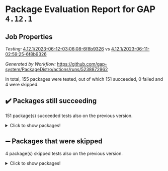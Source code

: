 # Package Evaluation Report for GAP `4.12.1`

## Job Properties

*Testing:* [4.12.1/2023-06-12-03:06:08-6f8b9326](https://github.com/gap-system/PackageDistro/blob/data/reports/4.12.1/2023-06-12-03:06:08-6f8b9326) vs [4.12.1/2023-06-11-02:59:25-6f8b9326](https://github.com/gap-system/PackageDistro/blob/data/reports/4.12.1/2023-06-11-02:59:25-6f8b9326)

*Generated by Workflow:* https://github.com/gap-system/PackageDistro/actions/runs/5238872962

In total, 155 packages were tested, out of which 151 succeeded, 0 failed and 4 were skipped.

## :heavy_check_mark: Packages still succeeding

151 package(s) succeeded tests also on the previous version.
<details><summary>Click to show packages!</summary>

- 4ti2interface 2023.02-04 [(success)](https://github.com/gap-system/PackageDistro/actions/runs/5238872962/jobs/9458344026)
- ace 5.6.2 [(success)](https://github.com/gap-system/PackageDistro/actions/runs/5238872962/jobs/9458344103)
- aclib 1.3.2 [(success)](https://github.com/gap-system/PackageDistro/actions/runs/5238872962/jobs/9458344158)
- agt 0.3.1 [(success)](https://github.com/gap-system/PackageDistro/actions/runs/5238872962/jobs/9458344208)
- alnuth 3.2.1 [(success)](https://github.com/gap-system/PackageDistro/actions/runs/5238872962/jobs/9458344253)
- anupq 3.3.0 [(success)](https://github.com/gap-system/PackageDistro/actions/runs/5238872962/jobs/9458344314)
- atlasrep 2.1.6 [(success)](https://github.com/gap-system/PackageDistro/actions/runs/5238872962/jobs/9458344370)
- autodoc 2022.10.20 [(success)](https://github.com/gap-system/PackageDistro/actions/runs/5238872962/jobs/9458344428)
- automata 1.15 [(success)](https://github.com/gap-system/PackageDistro/actions/runs/5238872962/jobs/9458344491)
- automgrp 1.3.2 [(success)](https://github.com/gap-system/PackageDistro/actions/runs/5238872962/jobs/9458344669)
- autpgrp 1.11 [(success)](https://github.com/gap-system/PackageDistro/actions/runs/5238872962/jobs/9458344731)
- cap 2023.05-12 [(success)](https://github.com/gap-system/PackageDistro/actions/runs/5238872962/jobs/9458344786)
- caratinterface 2.3.5 [(success)](https://github.com/gap-system/PackageDistro/actions/runs/5238872962/jobs/9458344858)
- cddinterface 2022.11.01 [(success)](https://github.com/gap-system/PackageDistro/actions/runs/5238872962/jobs/9458344930)
- circle 1.6.6 [(success)](https://github.com/gap-system/PackageDistro/actions/runs/5238872962/jobs/9458344991)
- classicpres 1.22 [(success)](https://github.com/gap-system/PackageDistro/actions/runs/5238872962/jobs/9458345044)
- cohomolo 1.6.11 [(success)](https://github.com/gap-system/PackageDistro/actions/runs/5238872962/jobs/9458345096)
- congruence 1.2.5 [(success)](https://github.com/gap-system/PackageDistro/actions/runs/5238872962/jobs/9458345151)
- corelg 1.56 [(success)](https://github.com/gap-system/PackageDistro/actions/runs/5238872962/jobs/9458345210)
- crime 1.6 [(success)](https://github.com/gap-system/PackageDistro/actions/runs/5238872962/jobs/9458345262)
- crisp 1.4.6 [(success)](https://github.com/gap-system/PackageDistro/actions/runs/5238872962/jobs/9458345322)
- crypting 0.10.4 [(success)](https://github.com/gap-system/PackageDistro/actions/runs/5238872962/jobs/9458345380)
- cryst 4.1.26 [(success)](https://github.com/gap-system/PackageDistro/actions/runs/5238872962/jobs/9458345418)
- crystcat 1.1.10 [(success)](https://github.com/gap-system/PackageDistro/actions/runs/5238872962/jobs/9458345466)
- ctbllib 1.3.6 [(success)](https://github.com/gap-system/PackageDistro/actions/runs/5238872962/jobs/9458345515)
- cubefree 1.19 [(success)](https://github.com/gap-system/PackageDistro/actions/runs/5238872962/jobs/9458345571)
- curlinterface 2.3.2 [(success)](https://github.com/gap-system/PackageDistro/actions/runs/5238872962/jobs/9458345620)
- cvec 2.8.1 [(success)](https://github.com/gap-system/PackageDistro/actions/runs/5238872962/jobs/9458345670)
- datastructures 0.3.0 [(success)](https://github.com/gap-system/PackageDistro/actions/runs/5238872962/jobs/9458345710)
- deepthought 1.0.6 [(success)](https://github.com/gap-system/PackageDistro/actions/runs/5238872962/jobs/9458345764)
- design 1.8 [(success)](https://github.com/gap-system/PackageDistro/actions/runs/5238872962/jobs/9458345803)
- difsets 2.3.1 [(success)](https://github.com/gap-system/PackageDistro/actions/runs/5238872962/jobs/9458345842)
- digraphs 1.6.2 [(success)](https://github.com/gap-system/PackageDistro/actions/runs/5238872962/jobs/9458345899)
- edim 1.3.7 [(success)](https://github.com/gap-system/PackageDistro/actions/runs/5238872962/jobs/9458345950)
- example 4.3.4 [(success)](https://github.com/gap-system/PackageDistro/actions/runs/5238872962/jobs/9458346011)
- examplesforhomalg 2023.02-04 [(success)](https://github.com/gap-system/PackageDistro/actions/runs/5238872962/jobs/9458346060)
- factint 1.6.3 [(success)](https://github.com/gap-system/PackageDistro/actions/runs/5238872962/jobs/9458346120)
- ferret 1.0.9 [(success)](https://github.com/gap-system/PackageDistro/actions/runs/5238872962/jobs/9458346175)
- fga 1.5.0 [(success)](https://github.com/gap-system/PackageDistro/actions/runs/5238872962/jobs/9458346250)
- fining 1.5.5 [(success)](https://github.com/gap-system/PackageDistro/actions/runs/5238872962/jobs/9458346301)
- float 1.0.3 [(success)](https://github.com/gap-system/PackageDistro/actions/runs/5238872962/jobs/9458346353)
- format 1.4.3 [(success)](https://github.com/gap-system/PackageDistro/actions/runs/5238872962/jobs/9458346409)
- forms 1.2.9 [(success)](https://github.com/gap-system/PackageDistro/actions/runs/5238872962/jobs/9458346465)
- fplsa 1.2.6 [(success)](https://github.com/gap-system/PackageDistro/actions/runs/5238872962/jobs/9458346536)
- fr 2.4.12 [(success)](https://github.com/gap-system/PackageDistro/actions/runs/5238872962/jobs/9458346588)
- francy 2.0.3 [(success)](https://github.com/gap-system/PackageDistro/actions/runs/5238872962/jobs/9458346639)
- fwtree 1.3 [(success)](https://github.com/gap-system/PackageDistro/actions/runs/5238872962/jobs/9458346686)
- gapdoc 1.6.6 [(success)](https://github.com/gap-system/PackageDistro/actions/runs/5238872962/jobs/9458346738)
- gauss 2023.02-04 [(success)](https://github.com/gap-system/PackageDistro/actions/runs/5238872962/jobs/9458346803)
- gaussforhomalg 2023.02-04 [(success)](https://github.com/gap-system/PackageDistro/actions/runs/5238872962/jobs/9458346851)
- gbnp 1.0.5 [(success)](https://github.com/gap-system/PackageDistro/actions/runs/5238872962/jobs/9458346899)
- generalizedmorphismsforcap 2023.03-01 [(success)](https://github.com/gap-system/PackageDistro/actions/runs/5238872962/jobs/9458346952)
- genss 1.6.8 [(success)](https://github.com/gap-system/PackageDistro/actions/runs/5238872962/jobs/9458346997)
- gradedmodules 2023.02-04 [(success)](https://github.com/gap-system/PackageDistro/actions/runs/5238872962/jobs/9458347043)
- gradedringforhomalg 2023.02-04 [(success)](https://github.com/gap-system/PackageDistro/actions/runs/5238872962/jobs/9458347096)
- grape 4.9.0 [(success)](https://github.com/gap-system/PackageDistro/actions/runs/5238872962/jobs/9458347151)
- groupoids 1.73 [(success)](https://github.com/gap-system/PackageDistro/actions/runs/5238872962/jobs/9458347234)
- grpconst 2.6.4 [(success)](https://github.com/gap-system/PackageDistro/actions/runs/5238872962/jobs/9458347288)
- guarana 0.96.3 [(success)](https://github.com/gap-system/PackageDistro/actions/runs/5238872962/jobs/9458347359)
- guava 3.18 [(success)](https://github.com/gap-system/PackageDistro/actions/runs/5238872962/jobs/9458347405)
- hap 1.56 [(success)](https://github.com/gap-system/PackageDistro/actions/runs/5238872962/jobs/9458347472)
- hapcryst 0.1.15 [(success)](https://github.com/gap-system/PackageDistro/actions/runs/5238872962/jobs/9458347535)
- hecke 1.5.3 [(success)](https://github.com/gap-system/PackageDistro/actions/runs/5238872962/jobs/9458347599)
- help 3.5 [(success)](https://github.com/gap-system/PackageDistro/actions/runs/5238872962/jobs/9458347661)
- homalg 2023.02-05 [(success)](https://github.com/gap-system/PackageDistro/actions/runs/5238872962/jobs/9458347726)
- homalgtocas 2023.02-04 [(success)](https://github.com/gap-system/PackageDistro/actions/runs/5238872962/jobs/9458347788)
- idrel 2.45 [(success)](https://github.com/gap-system/PackageDistro/actions/runs/5238872962/jobs/9458347849)
- images 1.3.1 [(success)](https://github.com/gap-system/PackageDistro/actions/runs/5238872962/jobs/9458347915)
- intpic 0.3.0 [(success)](https://github.com/gap-system/PackageDistro/actions/runs/5238872962/jobs/9458347977)
- io 4.8.1 [(success)](https://github.com/gap-system/PackageDistro/actions/runs/5238872962/jobs/9458348042)
- io_forhomalg 2023.02-04 [(success)](https://github.com/gap-system/PackageDistro/actions/runs/5238872962/jobs/9458348114)
- irredsol 1.4.4 [(success)](https://github.com/gap-system/PackageDistro/actions/runs/5238872962/jobs/9458348187)
- json 2.1.1 [(success)](https://github.com/gap-system/PackageDistro/actions/runs/5238872962/jobs/9458348249)
- jupyterkernel 1.5.0 [(success)](https://github.com/gap-system/PackageDistro/actions/runs/5238872962/jobs/9458348315)
- jupyterviz 1.5.6 [(success)](https://github.com/gap-system/PackageDistro/actions/runs/5238872962/jobs/9458348386)
- kan 1.35 [(success)](https://github.com/gap-system/PackageDistro/actions/runs/5238872962/jobs/9458348452)
- kbmag 1.5.11 [(success)](https://github.com/gap-system/PackageDistro/actions/runs/5238872962/jobs/9458348528)
- laguna 3.9.6 [(success)](https://github.com/gap-system/PackageDistro/actions/runs/5238872962/jobs/9458348589)
- liealgdb 2.2.1 [(success)](https://github.com/gap-system/PackageDistro/actions/runs/5238872962/jobs/9458348654)
- liepring 2.8 [(success)](https://github.com/gap-system/PackageDistro/actions/runs/5238872962/jobs/9458348726)
- liering 2.4.2 [(success)](https://github.com/gap-system/PackageDistro/actions/runs/5238872962/jobs/9458348805)
- linearalgebraforcap 2023.06-01 [(success)](https://github.com/gap-system/PackageDistro/actions/runs/5238872962/jobs/9458348883)
- localizeringforhomalg 2023.02-04 [(success)](https://github.com/gap-system/PackageDistro/actions/runs/5238872962/jobs/9458348957)
- loops 3.4.3 [(success)](https://github.com/gap-system/PackageDistro/actions/runs/5238872962/jobs/9458349023)
- lpres 1.0.3 [(success)](https://github.com/gap-system/PackageDistro/actions/runs/5238872962/jobs/9458349092)
- majoranaalgebras 1.5.1 [(success)](https://github.com/gap-system/PackageDistro/actions/runs/5238872962/jobs/9458349174)
- mapclass 1.4.6 [(success)](https://github.com/gap-system/PackageDistro/actions/runs/5238872962/jobs/9458349237)
- matgrp 0.70 [(success)](https://github.com/gap-system/PackageDistro/actions/runs/5238872962/jobs/9458349302)
- matricesforhomalg 2023.02-04 [(success)](https://github.com/gap-system/PackageDistro/actions/runs/5238872962/jobs/9458349381)
- modisom 2.5.4 [(success)](https://github.com/gap-system/PackageDistro/actions/runs/5238872962/jobs/9458349458)
- modulepresentationsforcap 2023.06-01 [(success)](https://github.com/gap-system/PackageDistro/actions/runs/5238872962/jobs/9458349516)
- modules 2023.02-04 [(success)](https://github.com/gap-system/PackageDistro/actions/runs/5238872962/jobs/9458349591)
- monoidalcategories 2023.05-03 [(success)](https://github.com/gap-system/PackageDistro/actions/runs/5238872962/jobs/9458349651)
- nconvex 2022.09-01 [(success)](https://github.com/gap-system/PackageDistro/actions/runs/5238872962/jobs/9458349725)
- nilmat 1.4.2 [(success)](https://github.com/gap-system/PackageDistro/actions/runs/5238872962/jobs/9458349802)
- nock 1.5 [(success)](https://github.com/gap-system/PackageDistro/actions/runs/5238872962/jobs/9458349880)
- normalizinterface 1.3.6 [(success)](https://github.com/gap-system/PackageDistro/actions/runs/5238872962/jobs/9458349959)
- nq 2.5.10 [(success)](https://github.com/gap-system/PackageDistro/actions/runs/5238872962/jobs/9458350030)
- numericalsgps 1.3.1 [(success)](https://github.com/gap-system/PackageDistro/actions/runs/5238872962/jobs/9458350110)
- openmath 11.5.3 [(success)](https://github.com/gap-system/PackageDistro/actions/runs/5238872962/jobs/9458350170)
- orb 4.9.0 [(success)](https://github.com/gap-system/PackageDistro/actions/runs/5238872962/jobs/9458350234)
- packagemanager 1.4.1 [(success)](https://github.com/gap-system/PackageDistro/actions/runs/5238872962/jobs/9458350301)
- patternclass 2.4.3 [(success)](https://github.com/gap-system/PackageDistro/actions/runs/5238872962/jobs/9458350379)
- permut 2.0.4 [(success)](https://github.com/gap-system/PackageDistro/actions/runs/5238872962/jobs/9458350440)
- polenta 1.3.10 [(success)](https://github.com/gap-system/PackageDistro/actions/runs/5238872962/jobs/9458350502)
- polymaking 0.8.6 [(success)](https://github.com/gap-system/PackageDistro/actions/runs/5238872962/jobs/9458350571)
- primgrp 3.4.4 [(success)](https://github.com/gap-system/PackageDistro/actions/runs/5238872962/jobs/9458350628)
- profiling 2.5.2 [(success)](https://github.com/gap-system/PackageDistro/actions/runs/5238872962/jobs/9458350699)
- qpa 1.34 [(success)](https://github.com/gap-system/PackageDistro/actions/runs/5238872962/jobs/9458350752)
- quagroup 1.8.3 [(success)](https://github.com/gap-system/PackageDistro/actions/runs/5238872962/jobs/9458350807)
- radiroot 2.9 [(success)](https://github.com/gap-system/PackageDistro/actions/runs/5238872962/jobs/9458350872)
- rcwa 4.7.1 [(success)](https://github.com/gap-system/PackageDistro/actions/runs/5238872962/jobs/9458350918)
- rds 1.8 [(success)](https://github.com/gap-system/PackageDistro/actions/runs/5238872962/jobs/9458350983)
- recog 1.4.2 [(success)](https://github.com/gap-system/PackageDistro/actions/runs/5238872962/jobs/9458351054)
- repndecomp 1.3.0 [(success)](https://github.com/gap-system/PackageDistro/actions/runs/5238872962/jobs/9458351130)
- repsn 3.1.1 [(success)](https://github.com/gap-system/PackageDistro/actions/runs/5238872962/jobs/9458351192)
- resclasses 4.7.3 [(success)](https://github.com/gap-system/PackageDistro/actions/runs/5238872962/jobs/9458351272)
- ringsforhomalg 2023.02-05 [(success)](https://github.com/gap-system/PackageDistro/actions/runs/5238872962/jobs/9458351340)
- sco 2023.02-04 [(success)](https://github.com/gap-system/PackageDistro/actions/runs/5238872962/jobs/9458351400)
- scscp 2.4.1 [(success)](https://github.com/gap-system/PackageDistro/actions/runs/5238872962/jobs/9458351469)
- semigroups 5.2.1 [(success)](https://github.com/gap-system/PackageDistro/actions/runs/5238872962/jobs/9458351530)
- sglppow 2.3 [(success)](https://github.com/gap-system/PackageDistro/actions/runs/5238872962/jobs/9458351592)
- sgpviz 0.999.5 [(success)](https://github.com/gap-system/PackageDistro/actions/runs/5238872962/jobs/9458351645)
- simpcomp 2.1.14 [(success)](https://github.com/gap-system/PackageDistro/actions/runs/5238872962/jobs/9458351706)
- singular 2023.02.09 [(success)](https://github.com/gap-system/PackageDistro/actions/runs/5238872962/jobs/9458351766)
- sl2reps 1.1 [(success)](https://github.com/gap-system/PackageDistro/actions/runs/5238872962/jobs/9458351819)
- sla 1.5.3 [(success)](https://github.com/gap-system/PackageDistro/actions/runs/5238872962/jobs/9458351877)
- smallgrp 1.5.3 [(success)](https://github.com/gap-system/PackageDistro/actions/runs/5238872962/jobs/9458351952)
- smallsemi 0.6.13 [(success)](https://github.com/gap-system/PackageDistro/actions/runs/5238872962/jobs/9458352008)
- sonata 2.9.6 [(success)](https://github.com/gap-system/PackageDistro/actions/runs/5238872962/jobs/9458352069)
- sophus 1.27 [(success)](https://github.com/gap-system/PackageDistro/actions/runs/5238872962/jobs/9458352122)
- spinsym 1.5.2 [(success)](https://github.com/gap-system/PackageDistro/actions/runs/5238872962/jobs/9458352174)
- standardff 0.9.4 [(success)](https://github.com/gap-system/PackageDistro/actions/runs/5238872962/jobs/9458352217)
- symbcompcc 1.3.2 [(success)](https://github.com/gap-system/PackageDistro/actions/runs/5238872962/jobs/9458352265)
- thelma 1.3 [(success)](https://github.com/gap-system/PackageDistro/actions/runs/5238872962/jobs/9458352316)
- tomlib 1.2.9 [(success)](https://github.com/gap-system/PackageDistro/actions/runs/5238872962/jobs/9458352372)
- toolsforhomalg 2023.05-01 [(success)](https://github.com/gap-system/PackageDistro/actions/runs/5238872962/jobs/9458352433)
- toric 1.9.5 [(success)](https://github.com/gap-system/PackageDistro/actions/runs/5238872962/jobs/9458352492)
- toricvarieties 2022.07.13 [(success)](https://github.com/gap-system/PackageDistro/actions/runs/5238872962/jobs/9458352540)
- transgrp 3.6.4 [(success)](https://github.com/gap-system/PackageDistro/actions/runs/5238872962/jobs/9458352579)
- ugaly 4.0.3 [(success)](https://github.com/gap-system/PackageDistro/actions/runs/5238872962/jobs/9458352631)
- unipot 1.5 [(success)](https://github.com/gap-system/PackageDistro/actions/runs/5238872962/jobs/9458352672)
- unitlib 4.2.0 [(success)](https://github.com/gap-system/PackageDistro/actions/runs/5238872962/jobs/9458352716)
- utils 0.82 [(success)](https://github.com/gap-system/PackageDistro/actions/runs/5238872962/jobs/9458352759)
- uuid 0.7 [(success)](https://github.com/gap-system/PackageDistro/actions/runs/5238872962/jobs/9458352799)
- walrus 0.9991 [(success)](https://github.com/gap-system/PackageDistro/actions/runs/5238872962/jobs/9458352833)
- wedderga 4.10.4 [(success)](https://github.com/gap-system/PackageDistro/actions/runs/5238872962/jobs/9458352884)
- xmod 2.91 [(success)](https://github.com/gap-system/PackageDistro/actions/runs/5238872962/jobs/9458352927)
- xmodalg 1.23 [(success)](https://github.com/gap-system/PackageDistro/actions/runs/5238872962/jobs/9458352974)
- yangbaxter 0.10.3 [(success)](https://github.com/gap-system/PackageDistro/actions/runs/5238872962/jobs/9458353026)
- zeromqinterface 0.14 [(success)](https://github.com/gap-system/PackageDistro/actions/runs/5238872962/jobs/9458353086)
</details>

## :heavy_minus_sign: Packages that were skipped

4 package(s) skipped tests also on the previous version.
<details><summary>Click to show packages!</summary>

- browse 1.8.21 [(skipped)](https://github.com/gap-system/PackageDistro/actions/runs/5238872962/jobs/9458182194)
- itc 1.5.1 [(skipped)](https://github.com/gap-system/PackageDistro/actions/runs/5238872962/jobs/9458182194)
- polycyclic 2.16 [(skipped)](https://github.com/gap-system/PackageDistro/actions/runs/5238872962/jobs/9458182194)
- xgap 4.31 [(skipped)](https://github.com/gap-system/PackageDistro/actions/runs/5238872962/jobs/9458182194)
</details>


